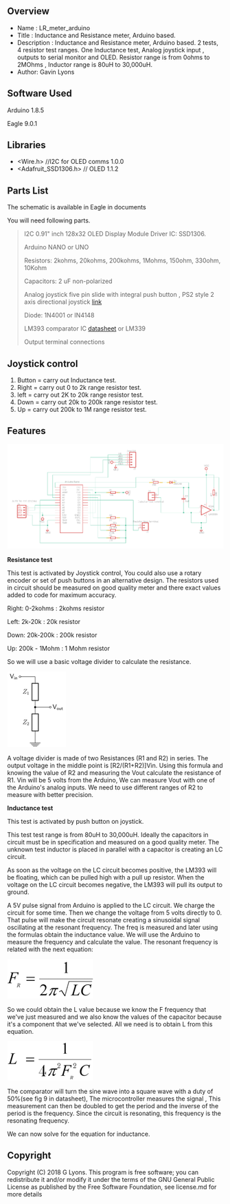 Overview
--------------------
* Name : LR_meter_arduino
* Title : Inductance and Resistance meter, Arduino based.
* Description : Inductance and Resistance meter, Arduino based. 2 tests, 4 resistor test ranges. One Inductance test, Analog joystick input , outputs to serial monitor and OLED.  Resistor range is from 0ohms to 2MOhms , Inductor range is 80uH to 30,000uH.
* Author: Gavin Lyons


Software Used
------------------
Arduino 1.8.5

Eagle 9.0.1


Libraries
------------------------
* <Wire.h> //I2C for OLED comms 1.0.0
* <Adafruit_SSD1306.h> // OLED 1.1.2

Parts List
------------------------------
The schematic is available in Eagle in documents

You will need following parts.

>
> I2C 0.91" inch 128x32 OLED Display Module Driver IC: SSD1306.
>
> Arduino NANO or UNO
>
> Resistors: 2kohms, 20kohms, 200kohms, 1Mohms, 150ohm, 330ohm, 10Kohm
>
> Capacitors: 2 uF non-polarized  
>
> Analog joystick five pin slide with integral push button , PS2 style 2 axis directional joystick
[link](https://www.ebay.ie/itm/PS3-Joystick-Game-Controller-PCB-Breakout-Module-for-Arduino-Board-Analogue/111766535751?hash=item1a05cdfe47:g:CksAAOSwttVaMlYq)
>
> Diode:  1N4001 or IN4148
>
> LM393 comparator IC [datasheet](https://www.onsemi.com/pub/Collateral/LM393-D.PDF) or LM339
>
> Output terminal connections
>


Joystick control
-------------------------------
1. Button = carry out Inductance test.
2. Right = carry out 0 to 2k range resistor test.
3. left = carry out 2K to 20k range resistor test.
4. Down = carry out 20k to 200k range resistor test.
5. Up = carry out 200k to 1M range resistor test.


Features
-----------------------------------------------

![ScreenShot schematic](https://github.com/gavinlyonsrepo/LR_meter_arduino/blob/master/documentation/images/lr_meter2.png)


**Resistance test**


This test is activated by Joystick control, You could also use a rotary encoder or set of push buttons in an alternative design. The resistors used in circuit should be measured on good quality meter and there exact values added to code for maximum accuracy.

Right: 0-2kohms : 2kohms resistor

Left: 2k-20k : 20k resistor

Down: 20k-200k : 200k resistor

Up: 200k - 1Mohm : 1 Mohm resistor

So we will use a basic voltage divider to calculate the resistance. 

![ScreenShot seq 1](https://github.com/gavinlyonsrepo/LR_meter_arduino/blob/master/documentation/images/eq3.png)

A voltage divider is made of two Resistances (R1 and R2) in series. The output voltage in the middle point is [R2/(R1+R2)]Vin. Using this formula and knowing the value of R2 and measuring the Vout calculate the resistance of R1. 
Vin will be 5 volts from the Arduino, We can measure Vout with one of the Arduino's analog inputs.
We need to use different ranges of R2 to measure with better  precision. 

**Inductance test**

This test is activated by push button on joystick.

This test test range is from 80uH to 30,000uH. Ideally the capacitors in circuit must be in specification and measured on a good quality meter. The unknown test inductor is placed in  parallel with a capacitor is creating an LC circuit. 

As soon as the voltage on the LC circuit becomes positive, the LM393 will be floating, which can be pulled high with a pull up resistor. When the voltage on the LC circuit becomes negative, the LM393 will pull its output to ground. 

A 5V pulse signal from Arduino is applied to the LC circuit. We charge the circuit for some time. Then we change the voltage from 5 volts directly to 0. That pulse will make the circuit resonate creating a  sinusoidal signal oscillating at the resonant frequency. The freq is measured and later using the formulas obtain the inductance value. We will use the Arduino to measure the frequency and calculate the value. The resonant frequency is related with the next equation: 

![ScreenShot seq 1](https://github.com/gavinlyonsrepo/LR_meter_arduino/blob/master/documentation/images/eq1.png)

So we could obtain the L value because we know the F frequency that we've just measured and we also know the values of the capacitor because it's a component that we've selected. All we need is to obtain L from this equation.


![ScreenShot seq 2](https://github.com/gavinlyonsrepo/LR_meter_arduino/blob/master/documentation/images/eq2.png)

The comparator will turn the sine wave into a square wave with a duty of 50%(see fig 9 in datasheet),  The microcontroller measures the signal , This measurement can then be doubled to get the period and the inverse of the period is the frequency. Since the circuit is resonating, this frequency is the resonating frequency.

We can now solve for the equation for inductance.


Copyright
-------------------------------

Copyright (C) 2018 G Lyons. This program is free software; you can redistribute it and/or modify it under the terms of the GNU General Public License as published by the Free Software Foundation, see license.md for more details

